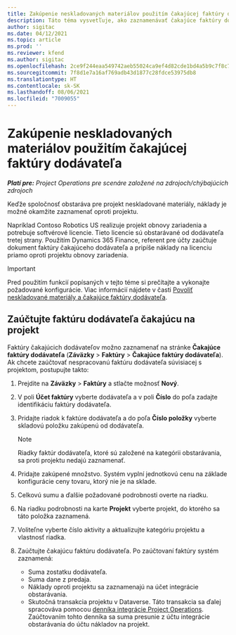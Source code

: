 ```yaml
---
title: Zakúpenie neskladovaných materiálov použitím čakajúcej faktúry dodávateľa
description: Táto téma vysvetľuje, ako zaznamenávať čakajúce faktúry dodávateľa.
author: sigitac
ms.date: 04/12/2021
ms.topic: article
ms.prod: ''
ms.reviewer: kfend
ms.author: sigitac
ms.openlocfilehash: 2ce9f244eaa549742aeb55024ca9ef4d82cde1bd4a5b9c7f8c762cf72e0da83f
ms.sourcegitcommit: 7f8d1e7a16af769adb43d1877c28fdce53975db8
ms.translationtype: HT
ms.contentlocale: sk-SK
ms.lasthandoff: 08/06/2021
ms.locfileid: "7009055"
---
```

# <a name="purchase-non-stocked-materials-using-a-pending-vendor-invoice"></a>Zakúpenie neskladovaných materiálov použitím čakajúcej faktúry dodávateľa

_**Platí pre:** Project Operations pre scenáre založené na zdrojoch/chýbajúcich zdrojoch_

Keďže spoločnosť obstaráva pre projekt neskladované materiály, náklady je možné okamžite zaznamenať oproti projektu. 

Napríklad Contoso Robotics US realizuje projekt obnovy zariadenia a potrebuje softvérové licencie. Tieto licencie sú obstarávané od dodávateľa tretej strany.  Použitím Dynamics 365 Finance, referent pre účty zaúčtuje dokument faktúry čakajúceho dodávateľa a pripíše náklady na licenciu priamo oproti projektu obnovy zariadenia. 

> [!IMPORTANT]
> Pred použitím funkcií popísaných v tejto téme si prečítajte a vykonajte požadované konfigurácie. Viac informácií nájdete v časti [Povoliť neskladované materiály a čakajúce faktúry dodávateľa](configure-materials-nonstocked.md). 

## <a name="post-a-project-related-pending-vendor-invoice"></a>Zaúčtujte faktúru dodávateľa čakajúcu na projekt 

Faktúry čakajúcich dodávateľov možno zaznamenať na stránke **Čakajúce faktúry dodávateľa** (**Záväzky** > **Faktúry** > **Čakajúce faktúry dodávateľa**). Ak chcete zaúčtovať nespracovanú faktúru dodávateľa súvisiacej s projektom, postupujte takto:

1. Prejdite na **Záväzky** > **Faktúry** a stlačte možnosť **Nový**. 
2. V poli **Účet faktúry** vyberte dodávateľa a v poli **Číslo** do poľa zadajte identifikáciu faktúry dodávateľa.
3. Pridajte riadok k faktúre dodávateľa a do poľa **Číslo položky** vyberte skladovú položku zakúpenú od dodávateľa. 

    > [!NOTE]
    > Riadky faktúr dodávateľa, ktoré sú založené na kategórii obstarávania, sa proti projektu nedajú zaznamenať. 
    
5. Pridajte zakúpené množstvo. Systém vyplní jednotkovú cenu na základe konfigurácie ceny tovaru, ktorý nie je na sklade. 
6. Celkovú sumu a ďalšie požadované podrobnosti overte na riadku.
7. Na riadku podrobnosti na karte **Projekt** vyberte projekt, do ktorého sa táto položka zaznamená.
8. Voliteľne vyberte číslo aktivity a aktualizujte kategóriu projektu a vlastnosť riadka.
9. Zaúčtujte čakajúcu faktúru dodávateľa. Po zaúčtovaní faktúry systém zaznamená:
    
    - Suma zostatku dodávateľa.
    - Suma dane z predaja.
    - Náklady oproti projektu sa zaznamenajú na účet integrácie obstarávania.
    - Skutočná transakcia projektu v Dataverse. Táto transakcia sa ďalej spracováva pomocou [denníka integrácie Project Operations](../project-accounting/project-operations-integration-journal.md). Zaúčtovaním tohto denníka sa suma presunie z účtu integrácie obstarávania do účtu nákladov na projekt.
